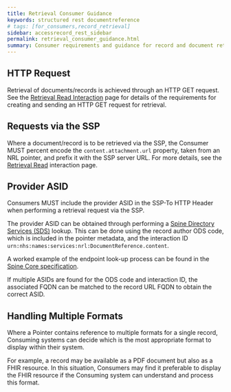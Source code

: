 ```yaml
---
title: Retrieval Consumer Guidance
keywords: structured rest documentreference
# tags: [for_consumers,record_retrieval]
sidebar: accessrecord_rest_sidebar
permalink: retrieval_consumer_guidance.html
summary: Consumer requirements and guidance for record and document retrieval. 
---
```


## HTTP Request

Retrieval of documents/records is achieved through an HTTP GET request. See the [Retrieval Read Interaction](retrieval_interaction_read.html) page for details of the requirements for creating and sending an HTTP GET request for retrieval.

## Requests via the SSP

Where a document/record is to be retrieved via the SSP, the Consumer MUST percent encode the `content.attachment.url` property, taken from an NRL pointer, and prefix it with the SSP server URL. For more details, see the [Retrieval Read](retrieval_interaction_read.html#retrieval-via-the-ssp) interaction page.

## Provider ASID

Consumers MUST include the provider ASID in the SSP-To HTTP Header when performing a retrieval request via the SSP.

The provider ASID can be obtained through performing a [Spine Directory Services (SDS)](https://developer.nhs.uk/apis/spine-core-1-0/build_directory.html) lookup. This can be done using the record author ODS code, which is included in the pointer metadata, and the interaction ID `urn:nhs:names:services:nrl:DocumentReference.content`.

A worked example of the endpoint look-up process can be found in the [Spine Core specification](https://developer.nhs.uk/apis/spine-core-1-0/build_endpoints_example_spine_fhir.html).

If multiple ASIDs are found for the ODS code and interaction ID, the associated FQDN can be matched to the record URL FQDN to obtain the correct ASID.

## Handling Multiple Formats

Where a Pointer contains reference to multiple formats for a single record, Consuming systems can decide which is the most appropriate format to display within their system.

For example, a record may be available as a PDF document but also as a FHIR resource. In this situation, Consumers may find it preferable to display the FHIR resource if the Consuming system can understand and process this format.
